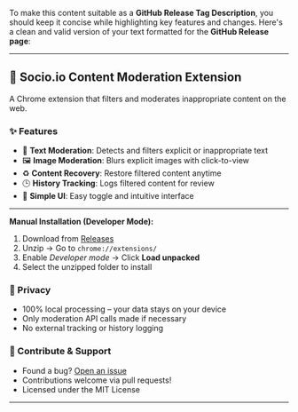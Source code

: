 To make this content suitable as a **GitHub Release Tag Description**, you should keep it concise while highlighting key features and changes. Here's a clean and valid version of your text formatted for the **GitHub Release page**:

---

## 🚀 Socio.io Content Moderation Extension

A Chrome extension that filters and moderates inappropriate content on the web.

### ✨ Features

* 🧹 **Text Moderation**: Detects and filters explicit or inappropriate text
* 🖼️ **Image Moderation**: Blurs explicit images with click-to-view
* ♻️ **Content Recovery**: Restore filtered content anytime
* 🕒 **History Tracking**: Logs filtered content for review
* 🧭 **Simple UI**: Easy toggle and intuitive interface

---
**Manual Installation (Developer Mode):**

1. Download from [Releases](https://github.com/yourusername/socio-io/releases)
2. Unzip → Go to `chrome://extensions/`
3. Enable *Developer mode* → Click **Load unpacked**
4. Select the unzipped folder to install

### 🔐 Privacy

* 100% local processing – your data stays on your device
* Only moderation API calls made if necessary
* No external tracking or history logging

### 🙌 Contribute & Support

* Found a bug? [Open an issue](https://github.com/yourusername/socio-io/issues)
* Contributions welcome via pull requests!
* Licensed under the MIT License

---
